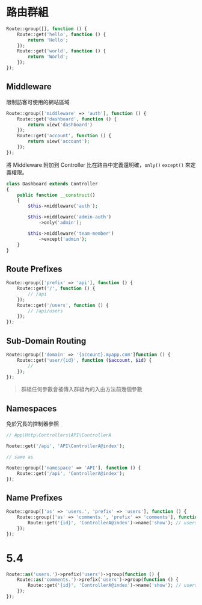 # 路由群組

```php
Route::group([], function () {
    Route::get('hello', function () {
        return 'Hello';
    });
    Route::get('world', function () {
        return 'World';
    });
});
```

## Middleware

限制訪客可使用的網站區域

```php
Route::group(['middleware' => 'auth'], function () {
    Route::get('dashboard', function () {
        return view('dashboard')
    });
    Route::get('account', function () {
        return view('account');
    });
});
```

將 Middleware 附加到 Controller 比在路由中定義還明確，`only()` `except()` 來定義權限。

```php
class Dashboard extends Controller
{
    public function __construct()
    {
        $this->middleware('auth');

        $this->middleware('admin-auth')
            ->only('admin');

        $this->middleware('team-member')
            ->except('admin');
    }
}
```

## Route Prefixes

```php
Route::group(['prefix' => 'api'], function () {
    Route::get('/', function () {
        // /api
    });
    Route::get('/users', function () {
        // /api/users
    });
});
```

## Sub-Domain Routing

```php
Route::group(['domain' => '{account}.myapp.com']function () {
    Route::get('user/{id}', function ($account, $id) {
        //
    });
});
```

> 群組任何參數會被傳入群組內的入由方法前幾個參數

## Namespaces

免於冗長的控制器參照

```php
// App\Http\Controllers\API\ControllerA

Route::get('/api', 'API\ControllerA@index');

// same as

Route::group(['namespace' => 'API'], function () {
    Route::get('/api', 'ControllerA@index');
});
```

## Name Prefixes

```php
Route::group(['as' => 'users.', 'prefix' => 'users'], function () {
    Route::group(['as' => 'comments.', 'prefix' => 'comments'], function () {
        Route::get('{id}', 'ControllerA@index')->name('show'); // users.comments.show
    });
});
```

# 5.4

```php
Route::as('users.')->prefix('users')->group(function () {
    Route::as('comments.')->prefix('users')->group(function () {
        Route::get('{id}', 'ControllerA@index')->name('show'); // users.comments.show
    });
});
```



